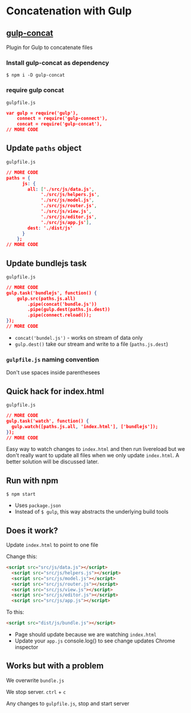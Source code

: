 # Concatenation with Gulp

## [gulp-concat](https://www.npmjs.com/package/gulp-concat)
Plugin for Gulp to concatenate files

### Install gulp-concat as dependency
`$ npm i -D gulp-concat`

### require gulp concat

`gulpfile.js`

```json
var gulp = require('gulp'),
    connect = require('gulp-connect'),
    concat = require('gulp-concat'),
// MORE CODE
```

## Update `paths` object

`gulpfile.js`

```json
// MORE CODE
paths = {
      js: {
        all: ['./src/js/data.js',
             './src/js/helpers.js',
             './src/js/model.js',
             './src/js/router.js',
             './src/js/view.js',
             './src/js/editor.js',
             './src/js/app.js'],
        dest: './dist/js'
      }
    };
// MORE CODE
```

## Update bundlejs task

`gulpfile.js`

```json
// MORE CODE
gulp.task('bundlejs', function() {
    gulp.src(paths.js.all)
        .pipe(concat('bundle.js'))
        .pipe(gulp.dest(paths.js.dest))
        .pipe(connect.reload());
});
// MORE CODE
```

* `concat('bundel.js')` - works on stream of data only
* `gulp.dest()` take our stream and write to a file (`paths.js.dest`)

### `gulpfile.js` naming convention
Don't use spaces inside parenthesees

## Quick hack for index.html

`gulpfile.js`

```json
// MORE CODE
gulp.task('watch', function() {
  gulp.watch([paths.js.all, 'index.html'], ['bundlejs']);
});
// MORE CODE
```

Easy way to watch changes to `index.html` and then run livereload but we don't really want to update all files when we only update `index.html`. A better solution will be discussed later.

## Run with npm
`$ npm start`

* Uses `package.json`
* Instead of `$ gulp`, this way abstracts the underlying build tools

## Does it work?
Update `index.html` to point to one file

Change this:

```html
<script src="src/js/data.js"></script>
  <script src="src/js/helpers.js"></script>
  <script src="src/js/model.js"></script>
  <script src="src/js/router.js"></script>
  <script src="src/js/view.js"></script>
  <script src="src/js/editor.js"></script>
  <script src="src/js/app.js"></script>
```

To this:

```html
<script src="dist/js/bundle.js"></script>
```

* Page should update because we are watching `index.html`
* Update your `app.js` console.log() to see change updates Chrome inspector

## Works but with a problem
We overwrite `bundle.js`

We stop server.
`ctrl` + `c`

Any changes to `gulpfile.js`, stop and start server

